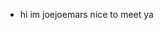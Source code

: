 - hi im joejoemars nice to meet ya
<!---
joejoemars1357/joejoemars1357 is a ✨ special ✨ repository because its `README.md` (this file) appears on your GitHub profile.
You can click the Preview link to take a look at your changes.
--->
